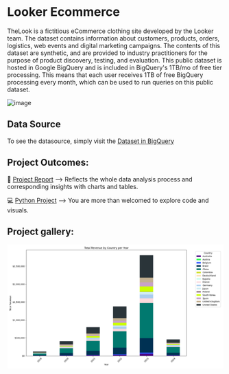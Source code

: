 # Looker Ecommerce
TheLook is a fictitious eCommerce clothing site developed by the Looker team. The dataset contains information about customers, products, orders, logistics, web events and digital marketing campaigns. The contents of this dataset are synthetic, and are provided to industry practitioners for the purpose of product discovery, testing, and evaluation.
This public dataset is hosted in Google BigQuery and is included in BigQuery's 1TB/mo of free tier processing. This means that each user receives 1TB of free BigQuery processing every month, which can be used to run queries on this public dataset.

![image](https://github.com/user-attachments/assets/b62084c5-8ee7-4a59-ba0a-1fdc66b1168a)

## Data Source

To see the datasource, simply visit the [Dataset in BigQuery](https://console.cloud.google.com/bigquery?p=bigquery-public-data&d=thelook_ecommerce&page=dataset&project=%3F&ws=!1m4!1m3!3m2!1sbigquery-public-data!2sthelook_ecommerce&inv=1&invt=AbrJug)

## Project Outcomes:

📑 [Project Report](https://github.com/LogiNika/LkEcommerce/blob/08385b3caba5a90b70ce35506b24494233edcd75/report/report.html) --> Reflects the whole data analysis process and corresponding insights with charts and tables.

💻 [Python Project](https://github.com/LogiNika/LkEcommerce/blob/1e5a8f3b5528774b5992d3355f0cd4202f5b19f8/LookerEcommerce.py) --> You are more than welcomed to explore code and visuals. 

## Project gallery:

![image](https://github.com/LogiNika/LkEcommerce/blob/dae9ff08840d6dfe00e72981997733a16cf8ccca/report/Total%20Revenue%20by%20Country.png)

